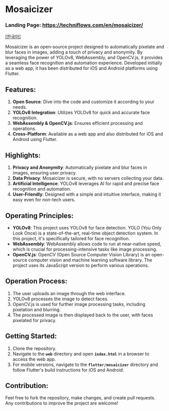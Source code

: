 # Mosaicizer

### Landing Page: https://techniflows.com/en/mosaicizer/

[[한국어]](README-kor.md)

Mosaicizer is an open-source project designed to automatically pixelate and blur faces in images, adding a touch of privacy and anonymity. By leveraging the power of YOLOv8, WebAssembly, and OpenCV.js, it provides a seamless face recognition and automation experience. Developed initially as a web app, it has been distributed for iOS and Android platforms using Flutter.

## **Features:**

1. **Open Source**: Dive into the code and customize it according to your needs.
2. **YOLOv8 Integration**: Utilizes YOLOv8 for quick and accurate face recognition.
3. **WebAssembly & OpenCV.js**: Ensures efficient processing and operations.
4. **Cross-Platform**: Available as a web app and also distributed for iOS and Android using Flutter.

## **Highlights:**

1. **Privacy and Anonymity**: Automatically pixelate and blur faces in images, ensuring user privacy.
2. **Data Privacy**: Mosaicizer is secure, with no servers collecting your data.
3. **Artificial Intelligence**: YOLOv8 leverages AI for rapid and precise face recognition and automation.
4. **User-Friendly**: Designed with a simple and intuitive interface, making it easy even for non-tech users.

## **Operating Principles:**

- **YOLOv8**: This project uses YOLOv8 for face detection. YOLO (You Only Look Once) is a state-of-the-art, real-time object detection system. In this project, it's specifically tailored for face recognition.
- **WebAssembly**: WebAssembly allows code to run at near-native speed, which is crucial for processing-intensive tasks like image processing.
- **OpenCV.js**: OpenCV (Open Source Computer Vision Library) is an open-source computer vision and machine learning software library. The project uses its JavaScript version to perform various operations.

## **Operation Process:**

1. The user uploads an image through the web interface.
2. YOLOv8 processes the image to detect faces.
3. OpenCV.js is used for further image processing tasks, including pixelation and blurring.
4. The processed image is then displayed back to the user, with faces pixelated for privacy.

## **Getting Started:**

1. Clone the repository.
2. Navigate to the **`web`** directory and open **`index.html`** in a browser to access the web app.
3. For mobile versions, navigate to the **`flutter/mosaicizer`** directory and follow Flutter's build instructions for iOS and Android.

## **Contribution:**

Feel free to fork the repository, make changes, and create pull requests. Any contributions to improve the project are welcome!
